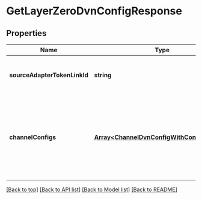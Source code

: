 # GetLayerZeroDvnConfigResponse

## Properties

|Name | Type | Description | Notes|
|------------ | ------------- | ------------- | -------------|
|**sourceAdapterTokenLinkId** | **string** | Token-link ID of the adapter for which DVN configuration was queried. | [default to undefined]|
|**channelConfigs** | [**Array&lt;ChannelDvnConfigWithConfirmations&gt;**](ChannelDvnConfigWithConfirmations.md) | DVN configurations for each discovered (or explicitly requested) channel between the source adapter and its peers. | [default to undefined]|




[[Back to top]](#) [[Back to API list]](../../README.md#documentation-for-api-endpoints) [[Back to Model list]](../../README.md#documentation-for-models) [[Back to README]](../../README.md)
